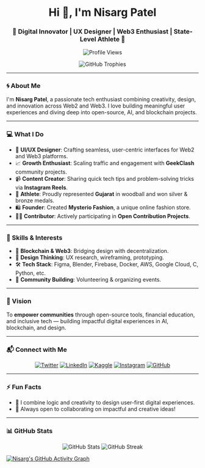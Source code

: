 <h1 align="center">Hi 👋, I'm Nisarg Patel</h1>
<h3 align="center">🌟 Digital Innovator | UX Designer | Web3 Enthusiast | State-Level Athlete 🌟</h3>

<p align="center">
  <img src="https://komarev.com/ghpvc/?username=nisargpatel7042lva&label=Profile%20views&color=0e75b6&style=flat" alt="Profile Views" />
</p>

<p align="center">
  <img src="https://github-profile-trophy.vercel.app/?username=nisargpatel7042lva&theme=tokyonight&no-bg=true&no-frame=true&row=1" alt="GitHub Trophies" />
</p>

---

### 🌀 About Me

I'm **Nisarg Patel**, a passionate tech enthusiast combining creativity, design, and innovation across Web2 and Web3. I love building meaningful user experiences and diving deep into open-source, AI, and blockchain projects.

---

### 💻 What I Do

- 🎨 **UI/UX Designer**: Crafting seamless, user-centric interfaces for Web2 and Web3 platforms.  
- 📈 **Growth Enthusiast**: Scaling traffic and engagement with **GeekClash** community projects.  
- 📹 **Content Creator**: Sharing quick tech tips and problem-solving tricks via **Instagram Reels**.  
- 🏅 **Athlete**: Proudly represented **Gujarat** in woodball and won silver & bronze medals.  
- 🛍️ **Founder**: Created **Mysterio Fashion**, a unique online fashion store.  
- 👩‍💻 **Contributor**: Actively participating in **Open Contribution Projects**.  

---

### 🚀 Skills & Interests

- 🧱 **Blockchain & Web3**: Bridging design with decentralization.  
- 🧠 **Design Thinking**: UX research, wireframing, prototyping.  
- 🛠️ **Tech Stack**: Figma, Blender, Firebase, Docker, AWS, Google Cloud, C, Python, etc.  
- 🤝 **Community Building**: Volunteering & organizing events.

---

### 🌈 Vision

To **empower communities** through open-source tools, financial education, and inclusive tech — building impactful digital experiences in AI, blockchain, and design.

---

### 📬 Connect with Me

<p align="center">
  <a href="https://twitter.com/nisargpatel5563" target="_blank"><img src="https://img.shields.io/twitter/follow/nisargpatel5563?logo=twitter&style=for-the-badge" alt="Twitter" /></a>
  <a href="https://linkedin.com/in/nisarg-patel-7b799a277/" target="_blank"><img src="https://img.shields.io/badge/-LinkedIn-blue?style=for-the-badge&logo=linkedin" alt="LinkedIn" /></a>
  <a href="https://kaggle.com/nisargmaster" target="_blank"><img src="https://img.shields.io/badge/-Kaggle-blue?style=for-the-badge&logo=kaggle" alt="Kaggle" /></a>
  <a href="https://instagram.com/nisargpatel_7042lva/" target="_blank"><img src="https://img.shields.io/badge/-Instagram-E4405F?style=for-the-badge&logo=instagram&logoColor=white" alt="Instagram" /></a>
  <a href="https://github.com/nisargpatel7042lva" target="_blank"><img src="https://img.shields.io/badge/-GitHub-181717?style=for-the-badge&logo=github" alt="GitHub" /></a>
</p>

---

### ⚡ Fun Facts

- 🎨 I combine logic and creativity to design user-first digital experiences.   
- 🌱 Always open to collaborating on impactful and creative ideas!

---

### 📊 GitHub Stats

<p align="center">
  <img src="https://github-readme-stats.vercel.app/api?username=nisargpatel7042lva&show_icons=true&theme=radical" alt="GitHub Stats" />
  <img src="http://github-readme-streak-stats.herokuapp.com?user=nisargpatel7042lva&theme=radical" alt="GitHub Streak" />
</p>

[![Nisarg's GitHub Activity Graph](https://github-readme-activity-graph.vercel.app/graph?username=nisargpatel7042lva&theme=github-compact)](https://github.com/nisargpatel7042lva/github-readme-activity-graph)
